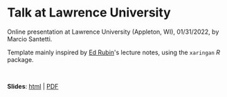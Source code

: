 # Talk at Lawrence University

Online presentation at Lawrence University (Appleton, WI), 01/31/2022, by Marcio Santetti.

Template mainly inspired by [Ed Rubin](https://github.com/edrubin)'s lecture notes, using the `xaringan` *R* package.

<br>

**Slides**: [html](https://raw.githack.com/marciosantetti/lawrence-university-talk/main/lawrence-talk/Lawrence-Talk.html) | [PDF](https://raw.githack.com/marciosantetti/lawrence-university-talk/main/lawrence-talk/Lawrence-Talk.pdf)
